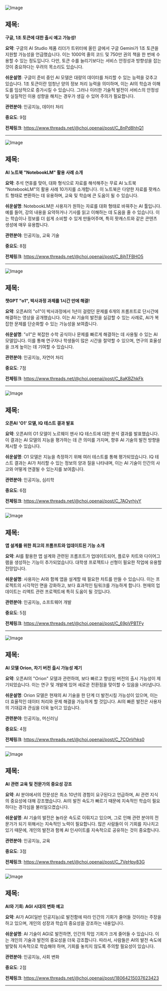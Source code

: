 ![Image](https://scontent-iad3-2.cdninstagram.com/v/t51.29350-15/460107629_1605699883626245_5617433121689985297_n.jpg?_nc_cat=105&ccb=1-7&_nc_sid=18de74&_nc_ohc=iUpq27y_cxcQ7kNvgFCD0tk&_nc_ht=scontent-iad3-2.cdninstagram.com&edm=ACx9VUEEAAAA&oh=00_AYADWZ95ZE9XzP_hWqZl_Itz1xaOZDbqHEAWG1srO64RxQ&oe=66ED412F)

## 제목:
**구글, 1조 토큰에 대한 출시 예고 가능성!**

**요약**:
구글의 AI Studio 제품 리더가 트위터에 올린 글에서 구글 Gemini가 1조 토큰을 지원할 가능성을 언급했습니다. 이는 1000억 줄의 코드 및 750만 권의 책을 한 번에 수용할 수 있는 정도입니다. 다만, 토큰 수를 늘리기보다는 서비스 안정성과 방향성을 잡는 것이 중요하다는 우려의 목소리도 있습니다.

**쉬운설명**:
구글이 준비 중인 AI 모델은 대량의 데이터를 처리할 수 있는 능력을 갖추고 있습니다. 1조 토큰이란 엄청난 양의 정보 처리 능력을 의미하며, 이는 AI의 학습과 이해도를 임상적으로 증가시킬 수 있습니다. 그러나 이러한 기술적 발전이 서비스의 안정성 및 실질적인 이용 성향을 해치는 경우가 생길 수 있어 주의가 필요합니다.

**관련분야**: 인공지능, 데이터 처리

**중요도**: 9점

**전체링크**: https://www.threads.net/@choi.openai/post/C_8nPd8hhQ1

---

![Image](https://scontent-iad3-1.cdninstagram.com/v/t51.29350-15/460138651_1334013704227215_1850441866192270675_n.jpg?_nc_cat=104&ccb=1-7&_nc_sid=18de74&_nc_ohc=TT45sKU4LBMQ7kNvgFykLST&_nc_ht=scontent-iad3-1.cdninstagram.com&edm=ACx9VUEEAAAA&oh=00_AYBISg7bOvQi8ESP6KRn0VXDtgKHY3S-veyrMJt6w467Dg&oe=66ED33E5)

## 제목:
**AI 노트북 "NotebookLM" 활용 사례 소개**

**요약**:
추석 연휴를 맞아, 대화 형식으로 자료를 해석해주는 무료 AI 노트북 "NotebookLM"의 활용 사례 10가지를 소개합니다. 이 노트북은 다양한 자료를 팟캐스트 형태로 변환하는 데 유용하며, 교육 및 학습에 큰 도움이 될 수 있습니다.

**쉬운설명**:
NotebookLM은 사용자가 원하는 자료를 대화 형태로 바꿔주는 AI 툴입니다. 예를 들어, 강의 내용을 요약하거나 기사를 읽고 이해하는 데 도움을 줄 수 있습니다. 이는 학습이나 정보를 더 쉽게 소비할 수 있게 만들어주며, 특히 팟캐스트와 같은 콘텐츠 생성에 매우 유용합니다.

**관련분야**: 인공지능, 교육 기술

**중요도**: 8점

**전체링크**: https://www.threads.net/@choi.openai/post/C_8jhTFBHO5

---

![Image](https://scontent-iad3-2.cdninstagram.com/v/t51.71878-15/460119657_911295294196822_5538343902992950044_n.jpg?_nc_cat=111&ccb=1-7&_nc_sid=18de74&_nc_ohc=cio_dARSS4kQ7kNvgHxm7ep&_nc_ht=scontent-iad3-2.cdninstagram.com&edm=ACx9VUEEAAAA&oh=00_AYAFG3i50GllW6IQMaACoOPMWsOMUeuWdslcThaj3yNaBg&oe=66ED2126)

## 제목:
**챗GPT "o1", 박사과정 과제를 1시간 만에 해결!**

**요약**:
오픈AI의 "o1"이 박사과정에서 1년이 걸렸던 문제를 6개의 프롬프트로 단시간에 해결하는 영상을 공개했습니다. 이는 AI 기술의 발전을 실감할 수 있는 사례로, AI가 복잡한 문제를 단순화할 수 있는 가능성을 보여줍니다.

**쉬운설명**:
"o1"은 복잡한 수학 공식이나 문제를 빠르게 해결하는 데 사용될 수 있는 AI 모델입니다. 이를 통해 연구자나 학생들이 많은 시간을 절약할 수 있으며, 연구의 효율성을 크게 높이는 데 기여할 수 있습니다.

**관련분야**: 인공지능, 자연어 처리

**중요도**: 7점

**전체링크**: https://www.threads.net/@choi.openai/post/C_8aKBZhkFk

---

![Image](https://scontent-iad3-2.cdninstagram.com/v/t51.29350-15/459937170_1041218300528266_6421725469113585441_n.jpg?_nc_cat=106&ccb=1-7&_nc_sid=18de74&_nc_ohc=popot0gUYxIQ7kNvgHHDSBH&_nc_ht=scontent-iad3-2.cdninstagram.com&edm=ACx9VUEEAAAA&oh=00_AYBG5wqKM2d37tVrAKa2v0KzRSucin9wJOa3BieG9YtIGQ&oe=66ED4658)

## 제목:
**오픈AI 'O1' 모델, IQ 테스트 결과 발표**

**요약**:
오픈AI의 O1 모델이 노르웨이 맨사 IQ 테스트에 대한 분석 결과를 발표했습니다. 이 결과는 AI 모델의 지능을 평가하는 데 큰 의미를 가지며, 향후 AI 기술의 발전 방향을 제시할 수 있습니다.

**쉬운설명**:
O1 모델은 지능을 측정하기 위해 여러 테스트를 통해 평가되었습니다. IQ 테스트 결과는 AI가 처리할 수 있는 정보의 양과 질을 나타내며, 이는 AI 기술이 인간의 사고와 어떻게 연결될 수 있는지를 보여줍니다.

**관련분야**: 인공지능, 심리학

**중요도**: 6점

**전체링크**: https://www.threads.net/@choi.openai/post/C_7AOyrhjyY

---

![Image](https://scontent-iad3-1.cdninstagram.com/v/t51.71878-15/459991647_525416283409976_2846748244558799018_n.jpg?_nc_cat=104&ccb=1-7&_nc_sid=18de74&_nc_ohc=e9yJM0OQuiQQ7kNvgGVwxcj&_nc_ht=scontent-iad3-1.cdninstagram.com&edm=ACx9VUEEAAAA&oh=00_AYAWd0MU8hfp8WkIPTfa9U4qqPiI1gLMPuGX3AwQISMoSQ&oe=66ED1C1A)

## 제목:
**앱 설계를 위한 최고의 프롬프트와 업데이트된 기능 소개**

**요약**:
AI를 활용한 앱 설계와 관련된 프롬프트가 업데이트되어, 플로우 차트와 다이어그램을 생성하는 기능이 추가되었습니다. 대학생 프로젝트나 선형이 필요한 작업에 유용할 전망입니다.

**쉬운설명**:
사용자는 AI와 함께 앱을 설계할 때 필요한 차트를 만들 수 있습니다. 이는 프로젝트의 시각적인 면을 강화하고, 보다 효과적인 팀워크를 가능하게 합니다. 현재의 업데이트는 리액트 관련 프로젝트에 특히 도움이 될 것입니다.

**관련분야**: 인공지능, 소프트웨어 개발

**중요도**: 5점

**전체링크**: https://www.threads.net/@choi.openai/post/C_69pVPBTFy

---

![Image](https://scontent-iad3-1.cdninstagram.com/v/t51.29350-15/460307874_332588779774252_3919112617581103633_n.jpg?_nc_cat=106&ccb=1-7&_nc_sid=18de74&_nc_ohc=oOP1NCMxPeekQ7kNvgWHeXQL&_nc_ht=scontent-iad3-1.cdninstagram.com&edm=ACx9VUEEAAAA&oh=00_AYACtdUjqzionC9TG1HKZGfWFL_8e_PFzdxp1FFNMxp6qW&oe=66ED2659)

## 제목:
**AI 모델 Orion, 차기 버전 출시 가능성 제기**

**요약**:
오픈AI의 "Orion" 모델과 관련하여, 보다 빠르고 향상된 버전의 출시 가능성이 제기되었습니다. 이는 연구 및 개발에 있어 새로운 전환점을 맞이할 수 있음을 나타냅니다.

**쉬운설명**:
Orion 모델은 현재의 AI 기술을 한 단계 더 발전시킬 가능성이 있으며, 이는 더 효율적인 데이터 처리와 문제 해결을 가능하게 할 것입니다. AI의 빠른 발전은 사용자의 기대감과 관심을 더욱 높이고 있습니다.

**관련분야**: 인공지능, 머신러닝

**중요도**: 4점

**전체링크**: https://www.threads.net/@choi.openai/post/C_7COnVhks0

---

![Image](https://scontent-iad3-2.cdninstagram.com/v/t51.29350-15/4601384905170042_2097370054695368085_n.jpg?_nc_cat=106&ccb=1-7&_nc_sid=18de74&_nc_ohc=1jVOs6F_dZkQ7kNvgHhRDvr2&_nc_ht=scontent-iad3-2.cdninstagram.com&edm=ACx9VUEEAAAA&oh=00_AYBEq9yWm4ZsEU0jZb5SyFQUvDS3ZA9LdDikth8DvMrYA&oe=66ECFFF7)

## 제목:
**AI 관련 교육 및 전문가의 중요성 강조**

**요약**:
AI 분야에서의 전문성은 최소 10년의 경험이 요구된다고 언급하며, AI 관련 지식의 중요성에 대해 강조했습니다. AI의 발전 속도가 빠르기 때문에 지속적인 학습이 필요하다는 경각심을 불러일으켰습니다.

**쉬운설명**:
AI 기술의 발전은 놀라운 속도로 이뤄지고 있으며, 그로 인해 관련 분야의 전문가가 되기 위해서는 지속적인 노력이 필요합니다. 많은 사람들이 이 기회를 지나치고 있기 때문에, 개인의 발전과 함께 AI 인사이트를 지속적으로 공유하는 것이 중요합니다.

**관련분야**: 인공지능, 교육

**중요도**: 3점

**전체링크**: https://www.threads.net/@choi.openai/post/C_7VeHpy83G

---

![Image](https://scontent-iad3-2.cdninstagram.com/v/t51.29350-15/459953858_102372733515503_183974008035249122_n.jpg?_nc_cat=105&ccb=1-7&_nc_sid=18de74&_nc_ohc=zv15VQHbvsM0Q7kNvgHlS1qM&_nc_ht=scontent-iad3-2.cdninstagram.com&edm=ACx9VUEEAAAA&oh=00_AYC_s64H2xxh6Xez_PinegDQ1TcW0xChIaXPZrNTZkDsk&oe=66ED2189)

## 제목:
**AI와 기회: AGI 시대의 변화 예고**

**요약**:
AI가 AGI(일반 인공지능)로 발전함에 따라 인간의 기회가 줄어들 것이라는 주장을 하고 있으며, 개인의 성장과 학습의 중요성을 강조하는 내용입니다.

**쉬운설명**:
AI 기술이 AGI로 발전하면, 인간의 작업 기회가 크게 줄어들 수 있습니다. 이는 개인의 기술과 발전의 중요성을 더욱 강조합니다. 따라서, 사람들은 AI의 발전 속도에 발맞춰 지속적으로 학습해야 하며, 기회를 놓치지 않도록 주의할 필요성이 있습니다.

**관련분야**: 인공지능, 사회 변화

**중요도**: 2점

**전체링크**: https://www.threads.net/@choi.openai/post/18064215037623423

---